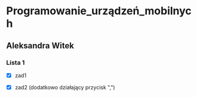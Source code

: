# Programowanie_urządzeń_mobilnych

## Aleksandra Witek
 
### Lista 1
 
 - [x] zad1 <br />
 
 - [x] zad2 (dodatkowo działający przycisk ",") 
 
